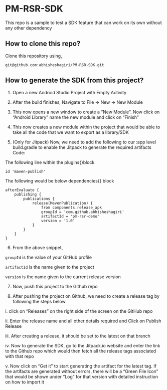 # PM-RSR-SDK
This repo is a sample to test a SDK feature that can work on its own without any other dependency

## How to clone this repo?
Clone this repository using,

```
git@github.com:abhisheshagiri/PM-RSR-SDK.git
```

## How to generate the SDK from this project?
1. Open a new Android Studio Project with Empty Activity

2. After the build finishes, Navigate to File → New → New Module

3. This now opens a new window to create a “New Module”. Now click on “Android Library” name the new module and click on “Finish” 

4. This now creates a new module within the project that would be able to take all the code that we want to export as a library/SDK

5. (Only for Jitpack) Now, we need to add the following to our :app level build.gradle to enable the Jitpack to generate the required artifacts
Code:

The following line within the plugins{}block

```
id 'maven-publish'
```

The following would be below dependencies{} block
```
afterEvaluate {
    publishing {
        publications {
            release(MavenPublication) {
                from components.release_apk
                groupId = 'com.github.abhisheshagiri'
                artifactId = 'pm-rsr-demo'
                version = '1.0'
            }
        }
    }
}
```
6. From the above snippet,

  ```groupId``` is the value of your GitHub profile

  ```artifactId``` is the name given to the project

  ```version``` is the name given to the current release version

7. Now, push this project to the Github repo

8. After pushing the project on Github, we need to create a release tag by following the steps below

  i. click on “Releases” on the right side of the screen on the GitHub repo

  ii. Enter the release name and all other details required and Click on Publish Release

  iii. After creating a release, it should be set to the latest on that branch

  iv. Now to generate the SDK, go to the Jitpack.io website and enter the link to the Github repo which would then fetch all the release tags associated with that repo
 
  v. Now click on “Get it” to start generating the artifact for the latest tag. If the artifacts are generated without errors, there will be a “Green File Icon” that would be shown under “Log” for that version with detailed instruction on how to import it


